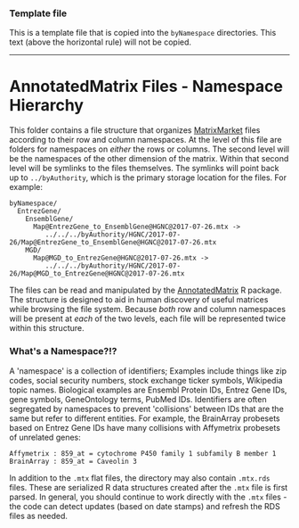 ### Template file

This is a template file that is copied into the `byNamespace`
directories. This text (above the horizontal rule) will not be copied.

----
# AnnotatedMatrix Files - Namespace Hierarchy

This folder contains a file structure that organizes
[MatrixMarket][MTX] files according to their row and column
namespaces. At the level of this file are folders for namespaces on
_either_ the rows or columns. The second level will be the namespaces
of the other dimension of the matrix. Within that second level will be
symlinks to the files themselves. The symlinks will point back up to
`../byAuthority`, which is the primary storage location for the
files. For example:

```
byNamespace/
  EntrezGene/
    EnsemblGene/
      Map@EntrezGene_to_EnsemblGene@HGNC@2017-07-26.mtx ->
         ../../../byAuthority/HGNC/2017-07-26/Map@EntrezGene_to_EnsemblGene@HGNC@2017-07-26.mtx
    MGD/
      Map@MGD_to_EntrezGene@HGNC@2017-07-26.mtx ->
         ../../../byAuthority/HGNC/2017-07-26/Map@MGD_to_EntrezGene@HGNC@2017-07-26.mtx
```

The files can be read and manipulated by the [AnnotatedMatrix][AM] R
package. The structure is designed to aid in human discovery of useful
matrices while browsing the file system. Because _both_ row and column
namespaces will be present at _each_ of the two levels, each file will
be represented twice within this structure.

### What's a Namespace?!?

A 'namespace' is a collection of identifiers; Examples include things
like zip codes, social security numbers, stock exchange ticker
symbols, Wikipedia topic names. Biological examples are Ensembl
Protein IDs, Entrez Gene IDs, gene symbols, GeneOntology terms, PubMed
IDs. Identifiers are often segregated by namespaces to prevent
'collisions' between IDs that are the same but refer to different
entities. For example, the BrainArray probesets based on Entrez Gene
IDs have many collisions with Affymetrix probesets of unrelated genes:

```
Affymetrix : 859_at = cytochrome P450 family 1 subfamily B member 1
BrainArray : 859_at = Caveolin 3
```

In addition to the `.mtx` flat files, the directory may also contain
`.mtx.rds` files. These are serialized R data structures created after
the `.mtx` file is first parsed. In general, you should continue to
work directly with the `.mtx` files - the code can detect updates
(based on date stamps) and refresh the RDS files as needed.


[MTX]: http://math.nist.gov/MatrixMarket/formats.html
[AM]: https://github.com/maptracker/setfisher/tree/master/AnnotatedMatrix
